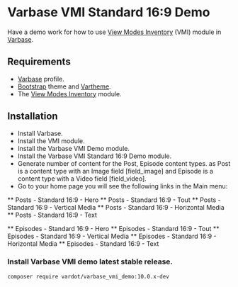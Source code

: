 # Varbase VMI Standard 16:9 Demo

Have a demo work for how to use
 [View Modes Inventory](https://www.drupal.org/project/vmi) (VMI) module in
 [Varbase](https://www.drupal.org/project/varbase).


## Requirements
* [Varbase](https://www.drupal.org/project/varbase) profile.
* [Bootstrap](https://www.drupal.org/project/bootstrap) theme
  and [Vartheme](https://www.drupal.org/project/vartheme).
* The [View Modes Inventory](https://www.drupal.org/project/vmi) module.

## Installation
* Install Varbase.
* Install the VMI module.
* Install the Varbase VMI Demo module.
* Install the Varbase VMI Standard 16:9 Demo module.
* Generate number of content for the Post, Episode content types.
  as Post is a content type with an Image field [field_image]
  and Episode is a content type with a Video field [field_video].
* Go to your home page you will see the following links in the Main menu:

** Posts - Standard 16:9 - Hero
** Posts - Standard 16:9 - Tout
** Posts - Standard 16:9 - Vertical Media
** Posts - Standard 16:9 - Horizontal Media
** Posts - Standard 16:9 - Text

** Episodes - Standard 16:9 - Hero
** Episodes - Standard 16:9 - Tout
** Episodes - Standard 16:9 - Vertical Media
** Episodes - Standard 16:9 - Horizontal Media
** Episodes - Standard 16:9 - Text

### Install Varbase VMI demo latest stable release.
```
composer require vardot/varbase_vmi_demo:10.0.x-dev
```
